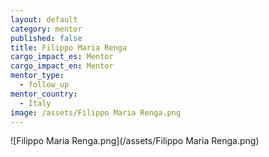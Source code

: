 ```yaml
---
layout: default
category: mentor
published: false
title: Filippo Maria Renga
cargo_impact_es: Mentor
cargo_impact_en: Mentor
mentor_type: 
  - follow_up
mentor_country: 
  - Italy
image: /assets/Filippo Maria Renga.png
---
```


![Filippo Maria Renga.png](/assets/Filippo Maria Renga.png)